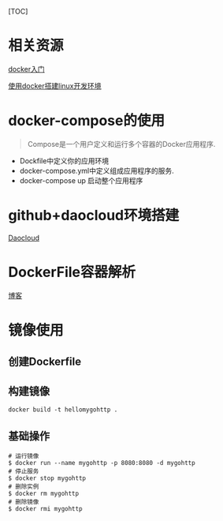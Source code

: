 [TOC]

# 相关资源

[docker入门](https://yeasy.gitbooks.io/docker_practice/content/)

[使用docker搭建linux开发环境](https://www.ctolib.com/topics-133553.html)

# docker-compose的使用

> Compose是一个用户定义和运行多个容器的Docker应用程序.

- Dockfile中定义你的应用环境
- docker-compose.yml中定义组成应用程序的服务.
- docker-compose up 启动整个应用程序

# github+daocloud环境搭建

[Daocloud](https://dashboard.daocloud.io/build-flows)

# DockerFile容器解析

[博客](https://www.cnblogs.com/liangjindong/p/9409697.html)

# 镜像使用

## 创建Dockerfile

## 构建镜像

```shell
docker build -t hellomygohttp . 
```

## 基础操作

```shell
# 运行镜像
$ docker run --name mygohttp -p 8080:8080 -d mygohttp
# 停止服务
$ docker stop mygohttp
# 删除实例
$ docker rm mygohttp
# 删除镜像
$ docker rmi mygohttp
```



